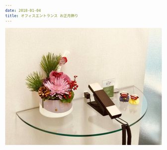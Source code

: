 ```yaml
---
date: 2018-01-04
title: オフィスエントランス お正月飾り
---
```




![オフィスエントランス](/images/uploads/20180105finesco_orig.jpg)
<!--more-->
